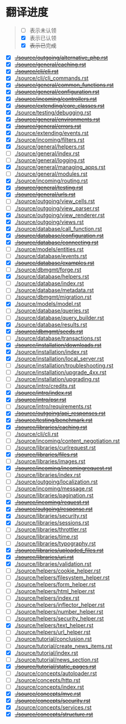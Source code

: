 # 翻译进度

> - [ ] 表示未认领
> - [x] 表示已认领
> - [x] ~~表示已完成~~


- [x] [~~./source/outgoing/alternative_php.rst~~](source/outgoing/alternative_php.rst)
- [x] [~~./source/general/caching.rst~~](source/general/caching.rst)
- [x] [~~./source/cli/cli.rst~~](source/cli/cli.rst)
- [x] [./source/cli/cli_commands.rst](source/cli/cli_commands.rst)
- [x] [~~./source/general/common_functions.rst~~](source/general/common_functions.rst)
- [x] [~~./source/general/configuration.rst~~](source/general/configuration.rst)
- [x] [~~./source/incoming/controllers.rst~~](source/incoming/controllers.rst)
- [x] [~~./source/extending/core_classes.rst~~](source/extending/core_classes.rst)
- [x] [./source/testing/debugging.rst](source/testing/debugging.rst)
- [x] [~~./source/general/environments.rst~~](source/general/environments.rst)
- [x] [~~./source/general/errors.rst~~](source/general/errors.rst)
- [x] [./source/extending/events.rst](source/extending/events.rst)
- [x] [./source/incoming/filters.rst](source/incoming/filters.rst)
- [x] [./source/general/helpers.rst](source/general/helpers.rst)
- [ ] [./source/general/index.rst](source/general/index.rst)
- [ ] [./source/general/logging.rst](source/general/logging.rst)
- [x] [./source/general/managing_apps.rst](source/general/managing_apps.rst)
- [ ] [./source/general/modules.rst](source/general/modules.rst)
- [x] [./source/incoming/routing.rst](source/incoming/routing.rst)
- [x] [~~./source/general/testing.rst~~](source/general/testing.rst)
- [x] [~~./source/general/urls.rst~~](source/general/urls.rst)
- [ ] [./source/outgoing/view_cells.rst](source/outgoing/view_cells.rst)
- [ ] [./source/outgoing/view_parser.rst](source/outgoing/view_parser.rst)
- [x] [./source/outgoing/view_renderer.rst](source/outgoing/view_renderer.rst)
- [x] [./source/outgoing/views.rst](source/outgoing/views.rst)
- [x] [./source/database/call_function.rst](source/database/call_function.rst)
- [x] [~~./source/database/configuration.rst~~](source/database/configuration.rst)
- [x] [~~./source/database/connecting.rst~~](source/database/connecting.rst)
- [ ] [./source/models/entities.rst](source/models/entities.rst)
- [ ] [./source/database/events.rst](source/database/events.rst)
- [x] [~~./source/database/examples.rst~~](source/database/examples.rst)
- [ ] [./source/dbmgmt/forge.rst](source/dbmgmt/forge.rst)
- [x] [./source/database/helpers.rst](source/database/helpers.rst)
- [ ] [./source/database/index.rst](source/database/index.rst)
- [ ] [./source/database/metadata.rst](source/database/metadata.rst)
- [ ] [./source/dbmgmt/migration.rst](source/dbmgmt/migration.rst)
- [x] [./source/models/model.rst](source/models/model.rst)
- [ ] [./source/database/queries.rst](source/database/queries.rst)
- [ ] [./source/database/query_builder.rst](source/database/query_builder.rst)
- [x] [./source/database/results.rst](source/database/results.rst)
- [x] [~~./source/dbmgmt/seeds.rst~~](source/dbmgmt/seeds.rst)
- [ ] [./source/database/transactions.rst](source/database/transactions.rst)
- [x] [~~./source/installation/downloads.rst~~](source/installation/downloads.rst)
- [x] [./source/installation/index.rst](source/installation/index.rst)
- [x] [./source/installation/local_server.rst](source/installation/local_server.rst)
- [ ] [./source/installation/troubleshooting.rst](source/installation/troubleshooting.rst)
- [ ] [./source/installation/upgrade_4xx.rst](source/installation/upgrade_4xx.rst)
- [ ] [./source/installation/upgrading.rst](source/installation/upgrading.rst)
- [ ] [./source/intro/credits.rst](source/intro/credits.rst)
- [x] [~~./source/intro/index.rst~~](source/intro/index.rst)
- [x] [~~./source/intro/psr.rst~~](source/intro/psr.rst)
- [ ] [./source/intro/requirements.rst](source/intro/requirements.rst)
- [x] [~~./source/outgoing/api_responses.rst~~](source/outgoing/api_responses.rst)
- [x] [~~./source/testing/benchmark.rst~~](source/testing/benchmark.rst)
- [x] [~~./source/libraries/caching.rst~~](source/libraries/caching.rst)
- [ ] [./source/cli/cli.rst](source/cli/cli.rst)
- [ ] [./source/incoming/content_negotiation.rst](source/incoming/content_negotiation.rst)
- [ ] [./source/libraries/curlrequest.rst](source/libraries/curlrequest.rst)
- [x] [~~./source/libraries/files.rst~~](source/libraries/files.rst)
- [ ] [./source/libraries/images.rst](source/libraries/images.rst)
- [x] [~~./source/incoming/incomingrequest.rst~~](source/incoming/incomingrequest.rst)
- [ ] [./source/libraries/index.rst](source/libraries/index.rst)
- [ ] [./source/outgoing/localization.rst](source/outgoing/localization.rst)
- [ ] [./source/incoming/message.rst](source/incoming/message.rst)
- [ ] [./source/libraries/pagination.rst](source/libraries/pagination.rst)
- [x] [~~./source/incoming/request.rst~~](source/incoming/request.rst)
- [x] [~~./source/outgoing/response.rst~~](source/outgoing/response.rst)
- [x] [./source/libraries/security.rst](source/libraries/security.rst)
- [x] [./source/libraries/sessions.rst](source/libraries/sessions.rst)
- [ ] [./source/libraries/throttler.rst](source/libraries/throttler.rst)
- [ ] [./source/libraries/time.rst](source/libraries/time.rst)
- [ ] [./source/libraries/typography.rst](source/libraries/typography.rst)
- [x] [~~./source/libraries/uploaded_files.rst~~](source/libraries/uploaded_files.rst)
- [x] [~~./source/libraries/uri.rst~~](source/libraries/uri.rst)
- [x] [./source/libraries/validation.rst](source/libraries/validation.rst)
- [ ] [./source/helpers/cookie_helper.rst](source/helpers/cookie_helper.rst)
- [ ] [./source/helpers/filesystem_helper.rst](source/helpers/filesystem_helper.rst)
- [ ] [./source/helpers/form_helper.rst](source/helpers/form_helper.rst)
- [ ] [./source/helpers/html_helper.rst](source/helpers/html_helper.rst)
- [ ] [./source/helpers/index.rst](source/helpers/index.rst)
- [ ] [./source/helpers/inflector_helper.rst](source/helpers/inflector_helper.rst)
- [ ] [./source/helpers/number_helper.rst](source/helpers/number_helper.rst)
- [ ] [./source/helpers/security_helper.rst](source/helpers/security_helper.rst)
- [x] [./source/helpers/text_helper.rst](source/helpers/text_helper.rst)
- [ ] [./source/helpers/url_helper.rst](source/helpers/url_helper.rst)
- [ ] [./source/tutorial/conclusion.rst](source/tutorial/conclusion.rst)
- [ ] [./source/tutorial/create_news_items.rst](source/tutorial/create_news_items.rst)
- [x] [./source/tutorial/index.rst](source/tutorial/index.rst)
- [ ] [./source/tutorial/news_section.rst](source/tutorial/news_section.rst)
- [x] [~~./source/tutorial/static_pages.rst~~](source/tutorial/static_pages.rst)
- [ ] [./source/concepts/autoloader.rst](source/concepts/autoloader.rst)
- [ ] [./source/concepts/http.rst](source/concepts/http.rst)
- [ ] [./source/concepts/index.rst](source/concepts/index.rst)
- [x] [~~./source/concepts/mvc.rst~~](source/concepts/mvc.rst)
- [x] [~~./source/concepts/security.rst~~](source/concepts/security.rst)
- [x] [./source/concepts/services.rst](source/concepts/services.rst)
- [x] [~~./source/concepts/structure.rst~~](source/concepts/structure.rst)
